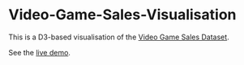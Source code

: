 # Video-Game-Sales-Visualisation

This is a D3-based visualisation of the [Video Game Sales Dataset](https://www.kaggle.com/gregorut/videogamesales).

See the [live demo](https://videogamesales-vis.herokuapp.com/).
